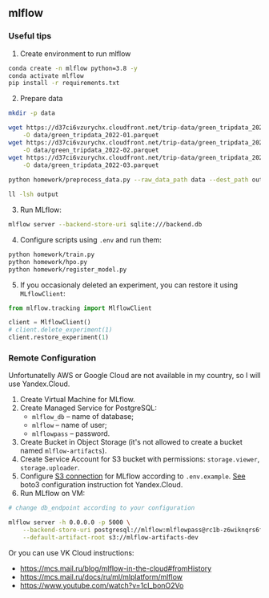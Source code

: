 ## mlflow

### Useful tips

1. Create environment to run mlflow
```bash
conda create -n mlflow python=3.8 -y
conda activate mlflow
pip install -r requirements.txt
```

2. Prepare data
```bash
mkdir -p data

wget https://d37ci6vzurychx.cloudfront.net/trip-data/green_tripdata_2022-01.parquet \
    -O data/green_tripdata_2022-01.parquet
wget https://d37ci6vzurychx.cloudfront.net/trip-data/green_tripdata_2022-02.parquet \
    -O data/green_tripdata_2022-02.parquet
wget https://d37ci6vzurychx.cloudfront.net/trip-data/green_tripdata_2022-03.parquet \
    -O data/green_tripdata_2022-03.parquet
    
python homework/preprocess_data.py --raw_data_path data --dest_path output

ll -lsh output
```

3. Run MLflow:
```bash
mlflow server --backend-store-uri sqlite:///backend.db
```

4. Configure scripts using `.env` and run them:
```bash
python homework/train.py
python homework/hpo.py
python homework/register_model.py 
```

5. If you occasionaly deleted an experiment, you can restore it using `MLflowClient`:
```python
from mlflow.tracking import MlflowClient

client = MlflowClient()
# client.delete_experiment(1)
client.restore_experiment(1)
```

### Remote Configuration

Unfortunatelly AWS or Google Cloud are not available in my country, so I will use Yandex.Cloud.

1. Create Virtual Machine for MLflow.
2. Create Managed Service for PostgreSQL:
   - `mlflow_db` – name of database;
   - `mlflow` – name of user;
   - `mlflowpass` – password.
3. Create Bucket in Object Storage (it's not allowed to create a bucket named `mlflow-artifacts`).
4. Create Service Account for S3 bucket with permissions: `storage.viewer`, `storage.uploader`.
5. Configure [S3 connection](https://boto3.amazonaws.com/v1/documentation/api/latest/guide/configuration.html#using-environment-variables) for MLflow according to `.env.example`. [See](
https://cloud.yandex.ru/docs/storage/tools/boto) boto3 configuration instruction fot Yandex.Cloud.
6. Run MLflow on VM:
```bash
# change db_endpoint according to your configuration

mlflow server -h 0.0.0.0 -p 5000 \
    --backend-store-uri postgresql://mlflow:mlflowpass@rc1b-z6wiknqrs6fy8nta.mdb.yandexcloud.net:6432/mlflow_db \
    --default-artifact-root s3://mlflow-artifacts-dev
```

Or you can use VK Cloud instructions:
- https://mcs.mail.ru/blog/mlflow-in-the-cloud#fromHistory
- https://mcs.mail.ru/docs/ru/ml/mlplatform/mlflow
- https://www.youtube.com/watch?v=1cI_bonO2Vo
